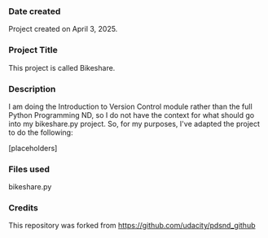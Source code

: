### Date created
Project created on April 3, 2025.

### Project Title
This project is called Bikeshare.

### Description
I am doing the Introduction to Version Control module rather than the full Python Programming ND, so I do not have the context for what should go into my bikeshare.py project. So, for my purposes, I've adapted the project to do the following:

[placeholders]

### Files used
bikeshare.py

### Credits
This repository was forked from https://github.com/udacity/pdsnd_github